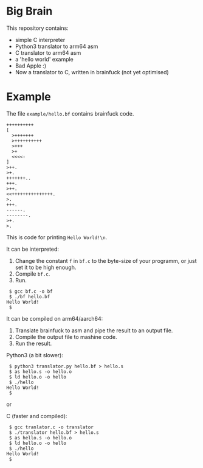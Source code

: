 # Big Brain

This repository contains:
* simple C interpreter
* Python3 translator to arm64 asm
* C translator to arm64 asm
* a 'hello world' example
* Bad Apple :)
* Now a translator to C, written in brainfuck (not yet optimised)

# Example

The file `example/hello.bf` contains brainfuck code.
```bf
++++++++++
[
  >+++++++
  >++++++++++
  >+++
  >+
  <<<<-
]
>++.
>+.
+++++++..
+++.
>++.
<<+++++++++++++++.
>.
+++.
------.
--------.
>+.
>.
```
This is code for printing `Hello World!\n`.

It can be interpreted:
1) Change the constant `f` in `bf.c` to the byte-size of your programm, or just set it to be high enough.
2) Compile `bf.c`.
3) Run.

```
 $ gcc bf.c -o bf
 $ ./bf hello.bf
Hello World!
 $
```

It can be compiled on arm64/aarch64:
1) Translate brainfuck to asm and pipe the result to an output file.
2) Compile the output file to mashine code.
3) Run the result.

Python3 (a bit slower):
```
 $ python3 translator.py hello.bf > hello.s
 $ as hello.s -o hello.o
 $ ld hello.o -o hello
 $ ./hello
Hello World!
 $
```
or

C (faster and compiled):
```
 $ gcc tranlator.c -o translator
 $ ./translator hello.bf > hello.s
 $ as hello.s -o hello.o
 $ ld hello.o -o hello
 $ ./hello
Hello World!
 $
```
